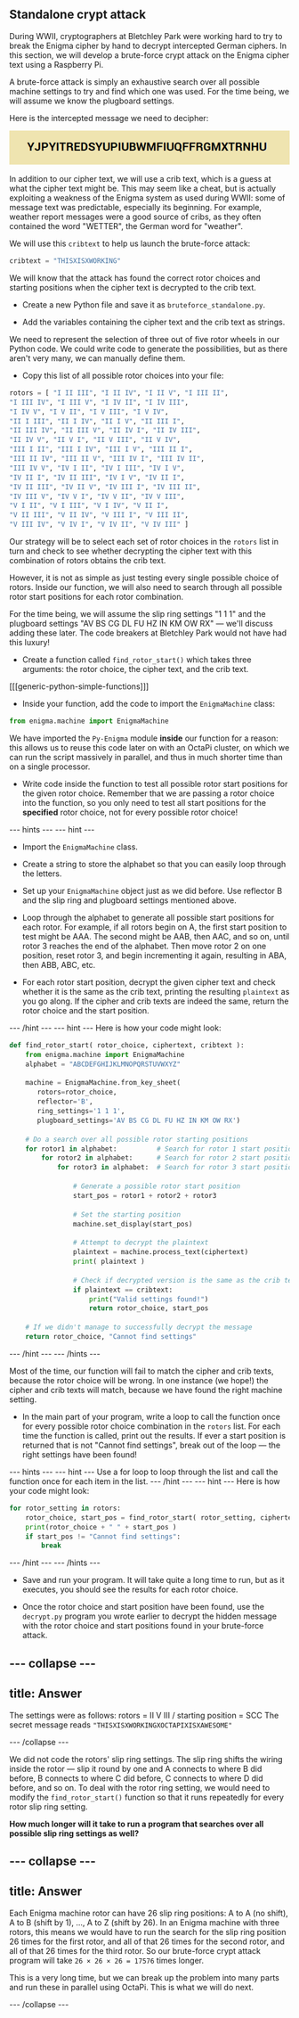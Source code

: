 ## Standalone crypt attack

During WWII, cryptographers at Bletchley Park were working hard to try to break the Enigma cipher by hand to decrypt intercepted German ciphers. In this section, we will develop a brute-force crypt attack on the Enigma cipher text using a Raspberry Pi.

A brute-force attack is simply an exhaustive search over all possible machine settings to try and find which one was used. For the time being, we will assume we know the plugboard settings.

Here is the intercepted message we need to decipher:

![Intercepted message](images/intercepted-message.png)

In addition to our cipher text, we will use a crib text, which is a guess at what the cipher text might be. This may seem like a cheat, but is actually exploiting a weakness of the Enigma system as used during WWII: some of message text was predictable, especially its beginning. For example, weather report messages were a good source of cribs, as they often contained the word "WETTER", the German word for "weather".

We will use this `cribtext` to help us launch the brute-force attack:

```python
cribtext = "THISXISXWORKING"
```

We will know that the attack has found the correct rotor choices and starting positions when the cipher text is decrypted to the crib text.

+ Create a new Python file and save it as `bruteforce_standalone.py`.

+ Add the variables containing the cipher text and the crib text as strings.

We need to represent the selection of three out of five rotor wheels in our Python code. We could write code to generate the possibilities, but as there aren't very many, we can manually define them.

+ Copy this list of all possible rotor choices into your file:

```python
rotors = [ "I II III", "I II IV", "I II V", "I III II",
"I III IV", "I III V", "I IV II", "I IV III",
"I IV V", "I V II", "I V III", "I V IV",
"II I III", "II I IV", "II I V", "II III I",
"II III IV", "II III V", "II IV I", "II IV III",
"II IV V", "II V I", "II V III", "II V IV",
"III I II", "III I IV", "III I V", "III II I",
"III II IV", "III II V", "III IV I", "III IV II",
"III IV V", "IV I II", "IV I III", "IV I V",
"IV II I", "IV II III", "IV I V", "IV II I",
"IV II III", "IV II V", "IV III I", "IV III II",
"IV III V", "IV V I", "IV V II", "IV V III",
"V I II", "V I III", "V I IV", "V II I",
"V II III", "V II IV", "V III I", "V III II",
"V III IV", "V IV I", "V IV II", "V IV III" ]
```

Our strategy will be to select each set of rotor choices in the `rotors` list in turn and check to see whether decrypting the cipher text with this combination of rotors obtains the crib text.

However, it is not as simple as just testing every single possible choice of rotors. Inside our function, we will also need to search through all possible rotor start positions for each rotor combination.

For the time being, we will assume the slip ring settings "1 1 1" and the plugboard settings "AV BS CG DL FU HZ IN KM OW RX" — we'll discuss adding these later. The code breakers at Bletchley Park would not have had this luxury!

+ Create a function called `find_rotor_start()` which takes three arguments: the rotor choice, the cipher text, and the crib text.

[[[generic-python-simple-functions]]]

+ Inside your function, add the code to import the `EnigmaMachine` class:

```python
from enigma.machine import EnigmaMachine
```

We have imported the `Py-Enigma` module **inside** our function for a reason: this allows us to reuse this code later on with an OctaPi cluster, on which we can run the script massively in parallel, and thus in much shorter time than on a single processor.

+ Write code inside the function to test all possible rotor start positions for the given rotor choice. Remember that we are passing a rotor choice into the function, so you only need to test all start positions for the **specified** rotor choice, not for every possible rotor choice!

--- hints ---
--- hint ---
+ Import the `EnigmaMachine` class.

+ Create a string to store the alphabet so that you can easily loop through the letters.

+ Set up your `EnigmaMachine` object just as we did before. Use reflector B and the slip ring and plugboard settings mentioned above.

+ Loop through the alphabet to generate all possible start positions for each rotor. For example, if all rotors begin on A, the first start position to test might be AAA. The second might be AAB, then AAC, and so on, until rotor 3 reaches the end of the alphabet. Then move rotor 2 on one position, reset rotor 3, and begin incrementing it again, resulting in ABA, then ABB, ABC, etc.

+ For each rotor start position, decrypt the given cipher text and check whether it is the same as the crib text, printing the resulting `plaintext` as you go along. If the cipher and crib texts are indeed the same, return the rotor choice and the start position.

--- /hint ---
--- hint ---
Here is how your code might look:

```python
def find_rotor_start( rotor_choice, ciphertext, cribtext ):
    from enigma.machine import EnigmaMachine
    alphabet = "ABCDEFGHIJKLMNOPQRSTUVWXYZ"

    machine = EnigmaMachine.from_key_sheet(
       rotors=rotor_choice,
       reflector='B',
       ring_settings='1 1 1',		
       plugboard_settings='AV BS CG DL FU HZ IN KM OW RX')		

    # Do a search over all possible rotor starting positions
    for rotor1 in alphabet:          # Search for rotor 1 start position
        for rotor2 in alphabet:      # Search for rotor 2 start position
            for rotor3 in alphabet:  # Search for rotor 3 start position

                # Generate a possible rotor start position
                start_pos = rotor1 + rotor2 + rotor3

                # Set the starting position
                machine.set_display(start_pos)

                # Attempt to decrypt the plaintext
                plaintext = machine.process_text(ciphertext)
                print( plaintext )

                # Check if decrypted version is the same as the crib text
                if plaintext == cribtext:
                    print("Valid settings found!")
                    return rotor_choice, start_pos

    # If we didn't manage to successfully decrypt the message
    return rotor_choice, "Cannot find settings"
```
--- /hint ---
--- /hints ---

Most of the time, our function will fail to match the cipher and crib texts, because the rotor choice will be wrong. In one instance (we hope!) the cipher and crib texts will match, because we have found the right machine setting.

+ In the main part of your program, write a loop to call the function once for every possible rotor choice combination in the `rotors` list. For each time the function is called, print out the results. If ever a start position is returned that is not "Cannot find settings", break out of the loop — the right settings have been found!

--- hints ---
--- hint ---
Use a for loop to loop through the list and call the function once for each item in the list.
--- /hint ---
--- hint ---
Here is how your code might look:

```python
for rotor_setting in rotors:
    rotor_choice, start_pos = find_rotor_start( rotor_setting, ciphertext, cribtext )
    print(rotor_choice + " " + start_pos )
    if start_pos != "Cannot find settings":
        break
```
--- /hint ---
--- /hints ---

+ Save and run your program. It will take quite a long time to run, but as it executes, you should see the results for each rotor choice.

+ Once the rotor choice and start position have been found, use the `decrypt.py` program you wrote earlier to decrypt the hidden message with the rotor choice and start positions found in your brute-force attack.

--- collapse ---
---
title: Answer
---

The settings were as follows: rotors = II V III / starting position = SCC
The secret message reads `"THISXISXWORKINGXOCTAPIXISXAWESOME"`

--- /collapse ---

We did not code the rotors' slip ring settings. The slip ring shifts the wiring inside the rotor — slip it round by one and A connects to where B did before, B connects to where C did before, C connects to where D did before, and so on. To deal with the rotor ring setting, we would need to modify the `find_rotor_start()` function so that it runs repeatedly for every rotor slip ring setting.

**How much longer will it take to run a program that searches over all possible slip ring settings as well?**

--- collapse ---
---
title: Answer
---
Each Enigma machine rotor can have 26 slip ring positions: A to A (no shift), A to B (shift by 1), ..., A to Z (shift by 26). In an Enigma machine with three rotors, this means we would have to run the search for the slip ring position 26 times for the first rotor, and all of that 26 times for the second rotor, and all of that 26 times for the third rotor. So our brute-force crypt attack program will take `26 × 26 × 26 = 17576` times longer.

This is a very long time, but we can break up the problem into many parts and run these in parallel using OctaPi. This is what we will do next.

--- /collapse ---
